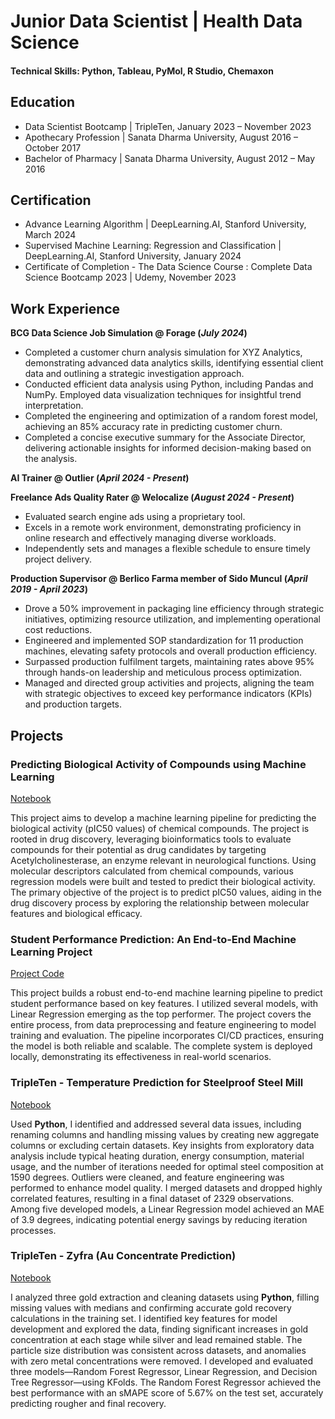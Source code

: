 # Junior Data Scientist | Health Data Science

#### Technical Skills: Python, Tableau, PyMol, R Studio, Chemaxon

## Education
- Data Scientist Bootcamp | TripleTen, January 2023 – November 2023
- Apothecary Profession | Sanata Dharma University, August 2016 – October 2017
- Bachelor of Pharmacy | Sanata Dharma University, August 2012 – May 2016

## Certification
- Advance Learning Algorithm | DeepLearning.AI, Stanford University, March 2024
- Supervised Machine Learning: Regression and Classification | DeepLearning.AI, Stanford University, January 2024
- Certificate of Completion - The Data Science Course : Complete Data Science Bootcamp 2023 | Udemy, November 2023

## Work Experience
**BCG Data Science Job Simulation @ Forage (_July 2024_)**
- Completed a customer churn analysis simulation for XYZ Analytics, demonstrating advanced data analytics skills, identifying essential client data and outlining a strategic investigation approach.
- Conducted efficient data analysis using Python, including Pandas and NumPy. Employed data visualization techniques for insightful trend interpretation.
- Completed the engineering and optimization of a random forest model, achieving an 85% accuracy rate in predicting customer churn.
- Completed a concise executive summary for the Associate Director, delivering actionable insights for informed decision-making based on the analysis.

**AI Trainer @ Outlier (_April 2024 - Present_)**

**Freelance Ads Quality Rater @ Welocalize (_August 2024 - Present_)**
- Evaluated search engine ads using a proprietary tool.
- Excels in a remote work environment, demonstrating proficiency in online research and effectively managing diverse workloads.
- Independently sets and manages a flexible schedule to ensure timely project delivery.

**Production Supervisor @ Berlico Farma member of Sido Muncul (_April 2019 - April 2023_)**
- Drove a 50% improvement in packaging line efficiency through strategic initiatives, optimizing resource utilization, and implementing operational cost reductions.
- Engineered and implemented SOP standardization for 11 production machines, elevating safety protocols and overall production efficiency.
- Surpassed production fulfilment targets, maintaining rates above 95% through hands-on leadership and meticulous process optimization.
- Managed and directed group activities and projects, aligning the team with strategic objectives to exceed key performance indicators (KPIs) and production targets.

## Projects
### Predicting Biological Activity of Compounds using Machine Learning
[Notebook](https://github.com/albertomoa/Health-Data-Science-Projects/tree/main/Drug-Discovery-New-Novel-Compound)

This project aims to develop a machine learning pipeline for predicting the biological activity (pIC50 values) of chemical compounds. The project is rooted in drug discovery, leveraging bioinformatics tools to evaluate compounds for their potential as drug candidates by targeting Acetylcholinesterase, an enzyme relevant in neurological functions.
Using molecular descriptors calculated from chemical compounds, various regression models were built and tested to predict their biological activity. The primary objective of the project is to predict pIC50 values, aiding in the drug discovery process by exploring the relationship between molecular features and biological efficacy.

### Student Performance Prediction: An End-to-End Machine Learning Project
[Project Code](https://github.com/albertomoa/End-To-End-ML-Project-Student-Performance)

This project builds a robust end-to-end machine learning pipeline to predict student performance based on key features. I utilized several models, with Linear Regression emerging as the top performer. The project covers the entire process, from data preprocessing and feature engineering to model training and evaluation. The pipeline incorporates CI/CD practices, ensuring the model is both reliable and scalable. The complete system is deployed locally, demonstrating its effectiveness in real-world scenarios.

### TripleTen - Temperature Prediction for Steelproof Steel Mill
[Notebook](https://github.com/albertomoa/DS-TripleTen-ex-Practicum-Machine-Learning-Modeling/tree/main/Final%20project)

Used **Python**, I identified and addressed several data issues, including renaming columns and handling missing values by creating new aggregate columns or excluding certain datasets. Key insights from exploratory data analysis include typical heating duration, energy consumption, material usage, and the number of iterations needed for optimal steel composition at 1590 degrees. Outliers were cleaned, and feature engineering was performed to enhance model quality. I merged datasets and dropped highly correlated features, resulting in a final dataset of 2329 observations. Among five developed models, a Linear Regression model achieved an MAE of 3.9 degrees, indicating potential energy savings by reducing iteration processes.

### TripleTen - Zyfra (Au Concentrate Prediction)
[Notebook](https://github.com/albertomoa/DS-TripleTen-ex-Practicum-Machine-Learning-Modeling/tree/main/Project%2010)

I analyzed three gold extraction and cleaning datasets using **Python**, filling missing values with medians and confirming accurate gold recovery calculations in the training set. I identified key features for model development and explored the data, finding significant increases in gold concentration at each stage while silver and lead remained stable. The particle size distribution was consistent across datasets, and anomalies with zero metal concentrations were removed. I developed and evaluated three models—Random Forest Regressor, Linear Regression, and Decision Tree Regressor—using KFolds. The Random Forest Regressor achieved the best performance with an sMAPE score of 5.67% on the test set, accurately predicting rougher and final recovery.
